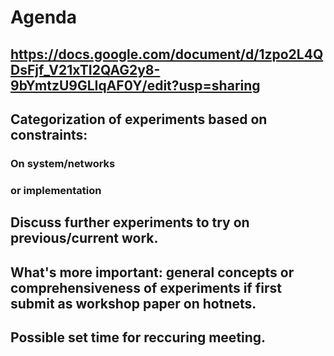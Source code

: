# Agenda
## https://docs.google.com/document/d/1zpo2L4QDsFjf_V21xTI2QAG2y8-9bYmtzU9GLIqAF0Y/edit?usp=sharing
## Categorization of experiments based on constraints:
### On system/networks 
### or implementation
## Discuss further experiments to try on previous/current work.
## What's more important: general concepts or comprehensiveness of experiments if first submit as workshop paper on hotnets.
## Possible set time for reccuring meeting.
